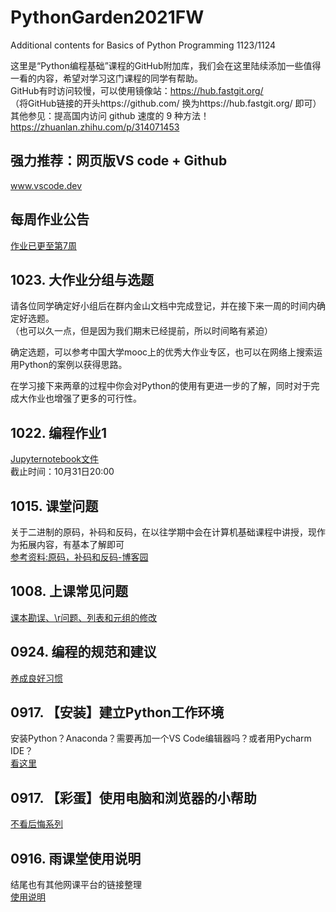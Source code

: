 # PythonGarden2021FW
Additional contents for Basics of Python Programming 1123/1124  
  
这里是“Python编程基础”课程的GitHub附加库，我们会在这里陆续添加一些值得一看的内容，希望对学习这门课程的同学有帮助。  
GitHub有时访问较慢，可以使用镜像站：https://hub.fastgit.org/  
（将GitHub链接的开头https://github.com/ 换为https://hub.fastgit.org/ 即可）  
其他参见：提高国内访问 github 速度的 9 种方法！https://zhuanlan.zhihu.com/p/314071453  

## 强力推荐：网页版VS code + Github
www.vscode.dev  

## 每周作业公告
[作业已更至第7周](/WeeklyHomework.md)

## 1023. 大作业分组与选题
请各位同学确定好小组后在群内金山文档中完成登记，并在接下来一周的时间内确定好选题。  
（也可以久一点，但是因为我们期末已经提前，所以时间略有紧迫）  

确定选题，可以参考中国大学mooc上的优秀大作业专区，也可以在网络上搜索运用Python的案例以获得思路。  

在学习接下来两章的过程中你会对Python的使用有更进一步的了解，同时对于完成大作业也增强了更多的可行性。  

## 1022. 编程作业1
[Jupyternotebook文件](/Homework1.ipynb)  
截止时间：10月31日20:00  

## 1015. 课堂问题
关于二进制的原码，补码和反码，在以往学期中会在计算机基础课程中讲授，现作为拓展内容，有基本了解即可  
[参考资料:原码，补码和反码-博客园](https://www.cnblogs.com/wqbin/p/11142873.html)

## 1008. 上课常见问题
[课本勘误、\\r问题、列表和元组的修改](/1008FAQ.md)

## 0924. 编程的规范和建议
[养成良好习惯](/BeProfessional.md)  

## 0917. 【安装】建立Python工作环境  
安装Python？Anaconda？需要再加一个VS Code编辑器吗？或者用Pycharm IDE？  
[看这里](/BuildMyWorkflow.md)  

## 0917. 【彩蛋】使用电脑和浏览器的小帮助  
[不看后悔系列](/Tips.md)  

## 0916. 雨课堂使用说明  
结尾也有其他网课平台的链接整理  
[使用说明](/HowToUseRainclassroom.md)  
